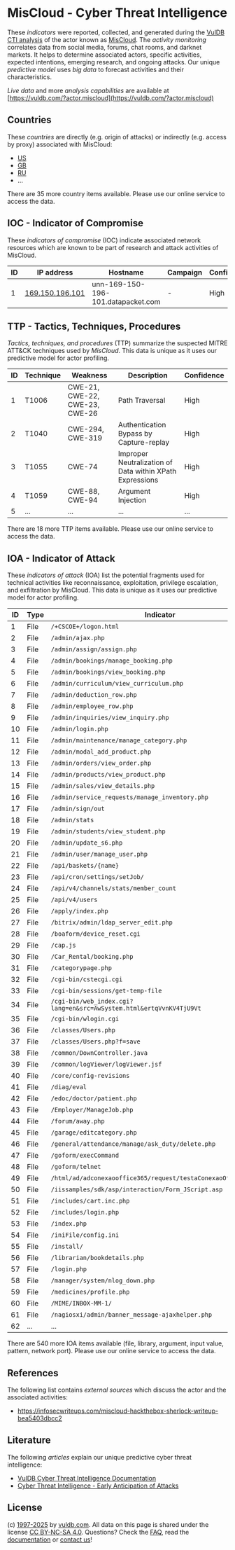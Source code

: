 # MisCloud - Cyber Threat Intelligence

These _indicators_ were reported, collected, and generated during the [VulDB CTI analysis](https://vuldb.com/?kb.cti) of the actor known as [MisCloud](https://vuldb.com/?actor.miscloud). The _activity monitoring_ correlates data from social media, forums, chat rooms, and darknet markets. It helps to determine associated actors, specific activities, expected intentions, emerging research, and ongoing attacks. Our unique _predictive model_ uses _big data_ to forecast activities and their characteristics.

_Live data_ and more _analysis capabilities_ are available at [https://vuldb.com/?actor.miscloud](https://vuldb.com/?actor.miscloud)

## Countries

These _countries_ are directly (e.g. origin of attacks) or indirectly (e.g. access by proxy) associated with MisCloud:

* [US](https://vuldb.com/?country.us)
* [GB](https://vuldb.com/?country.gb)
* [RU](https://vuldb.com/?country.ru)
* ...

There are 35 more country items available. Please use our online service to access the data.

## IOC - Indicator of Compromise

These _indicators of compromise_ (IOC) indicate associated network resources which are known to be part of research and attack activities of MisCloud.

ID | IP address | Hostname | Campaign | Confidence
-- | ---------- | -------- | -------- | ----------
1 | [169.150.196.101](https://vuldb.com/?ip.169.150.196.101) | unn-169-150-196-101.datapacket.com | - | High

## TTP - Tactics, Techniques, Procedures

_Tactics, techniques, and procedures_ (TTP) summarize the suspected MITRE ATT&CK techniques used by _MisCloud_. This data is unique as it uses our predictive model for actor profiling.

ID | Technique | Weakness | Description | Confidence
-- | --------- | -------- | ----------- | ----------
1 | T1006 | CWE-21, CWE-22, CWE-23, CWE-26 | Path Traversal | High
2 | T1040 | CWE-294, CWE-319 | Authentication Bypass by Capture-replay | High
3 | T1055 | CWE-74 | Improper Neutralization of Data within XPath Expressions | High
4 | T1059 | CWE-88, CWE-94 | Argument Injection | High
5 | ... | ... | ... | ...

There are 18 more TTP items available. Please use our online service to access the data.

## IOA - Indicator of Attack

These _indicators of attack_ (IOA) list the potential fragments used for technical activities like reconnaissance, exploitation, privilege escalation, and exfiltration by MisCloud. This data is unique as it uses our predictive model for actor profiling.

ID | Type | Indicator | Confidence
-- | ---- | --------- | ----------
1 | File | `/+CSCOE+/logon.html` | High
2 | File | `/admin/ajax.php` | High
3 | File | `/admin/assign/assign.php` | High
4 | File | `/admin/bookings/manage_booking.php` | High
5 | File | `/admin/bookings/view_booking.php` | High
6 | File | `/admin/curriculum/view_curriculum.php` | High
7 | File | `/admin/deduction_row.php` | High
8 | File | `/admin/employee_row.php` | High
9 | File | `/admin/inquiries/view_inquiry.php` | High
10 | File | `/admin/login.php` | High
11 | File | `/admin/maintenance/manage_category.php` | High
12 | File | `/admin/modal_add_product.php` | High
13 | File | `/admin/orders/view_order.php` | High
14 | File | `/admin/products/view_product.php` | High
15 | File | `/admin/sales/view_details.php` | High
16 | File | `/admin/service_requests/manage_inventory.php` | High
17 | File | `/admin/sign/out` | High
18 | File | `/admin/stats` | Medium
19 | File | `/admin/students/view_student.php` | High
20 | File | `/admin/update_s6.php` | High
21 | File | `/admin/user/manage_user.php` | High
22 | File | `/api/baskets/{name}` | High
23 | File | `/api/cron/settings/setJob/` | High
24 | File | `/api/v4/channels/stats/member_count` | High
25 | File | `/api/v4/users` | High
26 | File | `/apply/index.php` | High
27 | File | `/bitrix/admin/ldap_server_edit.php` | High
28 | File | `/boaform/device_reset.cgi` | High
29 | File | `/cap.js` | Low
30 | File | `/Car_Rental/booking.php` | High
31 | File | `/categorypage.php` | High
32 | File | `/cgi-bin/cstecgi.cgi` | High
33 | File | `/cgi-bin/sessions/get-temp-file` | High
34 | File | `/cgi-bin/web_index.cgi?lang=en&src=AwSystem.html&ertqVvnKV4TjU9Vt` | High
35 | File | `/cgi-bin/wlogin.cgi` | High
36 | File | `/classes/Users.php` | High
37 | File | `/classes/Users.php?f=save` | High
38 | File | `/common/DownController.java` | High
39 | File | `/common/logViewer/logViewer.jsf` | High
40 | File | `/core/config-revisions` | High
41 | File | `/diag/eval` | Medium
42 | File | `/edoc/doctor/patient.php` | High
43 | File | `/Employer/ManageJob.php` | High
44 | File | `/forum/away.php` | High
45 | File | `/garage/editcategory.php` | High
46 | File | `/general/attendance/manage/ask_duty/delete.php` | High
47 | File | `/goform/execCommand` | High
48 | File | `/goform/telnet` | High
49 | File | `/html/ad/adconexaooffice365/request/testaConexaoOffice365.php` | High
50 | File | `/iissamples/sdk/asp/interaction/Form_JScript.asp` | High
51 | File | `/includes/cart.inc.php` | High
52 | File | `/includes/login.php` | High
53 | File | `/index.php` | Medium
54 | File | `/iniFile/config.ini` | High
55 | File | `/install/` | Medium
56 | File | `/librarian/bookdetails.php` | High
57 | File | `/login.php` | Medium
58 | File | `/manager/system/nlog_down.php` | High
59 | File | `/medicines/profile.php` | High
60 | File | `/MIME/INBOX-MM-1/` | High
61 | File | `/nagiosxi/admin/banner_message-ajaxhelper.php` | High
62 | ... | ... | ...

There are 540 more IOA items available (file, library, argument, input value, pattern, network port). Please use our online service to access the data.

## References

The following list contains _external sources_ which discuss the actor and the associated activities:

* https://infosecwriteups.com/miscloud-hackthebox-sherlock-writeup-bea5403dbcc2

## Literature

The following _articles_ explain our unique predictive cyber threat intelligence:

* [VulDB Cyber Threat Intelligence Documentation](https://vuldb.com/?kb.cti)
* [Cyber Threat Intelligence - Early Anticipation of Attacks](https://www.scip.ch/en/?labs.20201022)

## License

(c) [1997-2025](https://vuldb.com/?kb.changelog) by [vuldb.com](https://vuldb.com/?kb.about). All data on this page is shared under the license [CC BY-NC-SA 4.0](https://creativecommons.org/licenses/by-nc-sa/4.0/). Questions? Check the [FAQ](https://vuldb.com/?kb.faq), read the [documentation](https://vuldb.com/?kb) or [contact us](https://vuldb.com/?contact)!
